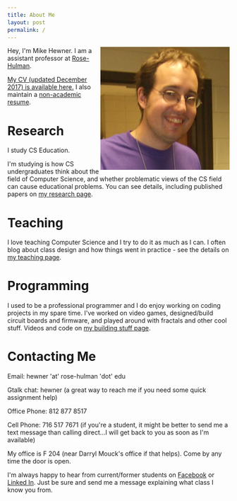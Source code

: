```yaml
---
title: About Me
layout: post
permalink: /
---
```


<img align="right" src="Me-Purple.png"/>

Hey, I'm Mike Hewner. I am a assistant professor at
[Rose-Hulman](http://www.rose-hulman.edu/).

<a href='http://hewner.com/files/cv2.pdf'>My CV (updated December 2017) is available here.</a>  I also maintain a <a href='http://hewner.com/files/cv2-nonacademic.pdf'>non-academic resume</a>. 

# Research

I study CS Education.

I'm studying is how CS undergraduates think about the field of Computer Science, and whether problematic views of the CS field can cause educational problems.  You can see details, including published papers on [my research page](research).

# Teaching

I love teaching Computer Science and I try to do it as much as I can.  I often blog about class design and how things went in practice - see the details on [my teaching page](teaching).

# Programming

I used to be a professional programmer and I do enjoy working on coding projects in my spare time.  I've worked on video games, designed/build circuit boards and firmware, and played around with fractals and other cool stuff.  Videos and code on [my building stuff page](programming).

# Contacting Me

Email: hewner 'at' rose-hulman 'dot' edu

Gtalk chat: hewner (a great way to reach me if you need some quick assignment help)

Office Phone: 812 877 8517

Cell Phone: 716 517 7671 (if you're a student, it might be better to send me a text message than calling direct...I will get back to you as soon as I'm available)

My office is F 204 (near Darryl Mouck's office if that helps).  Come by any time the door is open. 

I'm always happy to hear from current/former students on
[Facebook](https://www.facebook.com/mikehewner) or [Linked
In](http://www.linkedin.com/pub/michael-hewner/1/a64/4/).  Just be
sure and send me a message explaining what class I know you from.

